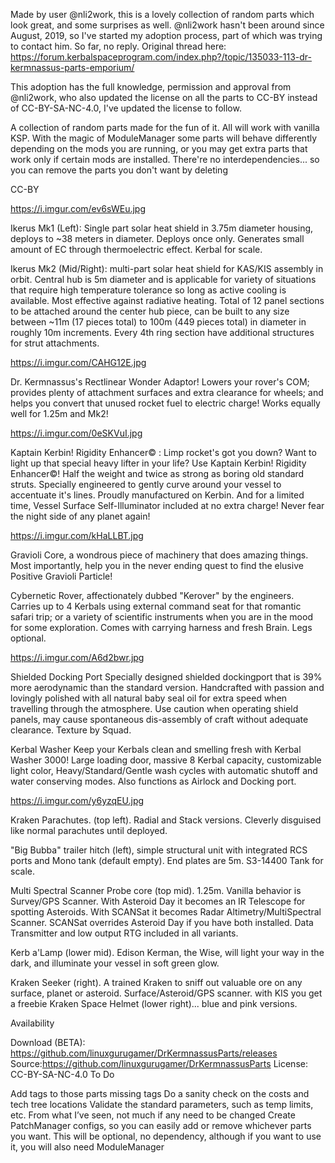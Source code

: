 Made by user @nli2work, this is a lovely collection of random parts which look great, and some surprises as well.  @nli2work hasn't been around since August, 2019, so I've started my adoption process, part of which was trying to contact him.  So far, no reply.  Original thread here:  https://forum.kerbalspaceprogram.com/index.php?/topic/135033-113-dr-kermnassus-parts-emporium/

This adoption has the full knowledge, permission and approval from @nli2work, who also updated the license on all the parts to CC-BY instead of CC-BY-SA-NC-4.0, I've updated the license to follow.

A collection of random parts made for the fun of it. All will work with vanilla KSP. With the magic of ModuleManager some parts will behave differently depending on the mods you are running, or you may get extra parts that work only if certain mods are installed. There're no interdependencies... so you can remove the parts you don't want by deleting 

CC-BY

https://i.imgur.com/ev6sWEu.jpg

Ikerus Mk1 (Left): Single part solar heat shield in 3.75m diameter housing, deploys to ~38 meters in diameter. Deploys once only. Generates small amount of EC through thermoelectric effect. Kerbal for scale.

Ikerus Mk2 (Mid/Right): multi-part solar heat shield for KAS/KIS assembly in orbit. Central hub is 5m diameter and is applicable for variety of situations that require high temperature tolerance so long as active cooling is available. Most effective against radiative heating. Total of 12 panel sections to be attached around the center hub piece, can be built to any size between ~11m (17 pieces total) to 100m (449 pieces total) in diameter in roughly 10m increments. Every 4th ring section have additional structures for strut attachments.

 

https://i.imgur.com/CAHG12E.jpg

Dr. Kermnassus's Rectlinear Wonder Adaptor! Lowers your rover's COM; provides plenty of attachment surfaces and extra clearance for wheels; and helps you convert that unused rocket fuel to electric charge! Works equally well for 1.25m and Mk2!

https://i.imgur.com/0eSKVuI.jpg


Kaptain Kerbin! Rigidity Enhancer© : Limp rocket's got you down? Want to light up that special heavy lifter in your life? Use Kaptain Kerbin! Rigidity Enhancer©! Half the weight and twice as strong as boring old standard struts. Specially engineered to gently curve around your vessel to accentuate it's lines. Proudly manufactured on Kerbin. And for a limited time, Vessel Surface Self-Illuminator included at no extra charge! Never fear the night side of any planet again!

 https://i.imgur.com/kHaLLBT.jpg


Gravioli Core, a wondrous piece of machinery that does amazing things. Most importantly, help you in the never ending quest to find the elusive Positive Gravioli Particle!

Cybernetic Rover, affectionately dubbed "Kerover" by the engineers. Carries up to 4 Kerbals using external command seat for that romantic safari trip; or a variety of scientific instruments when you are in the mood for some exploration. Comes with carrying harness and fresh Brain. Legs optional.

https://i.imgur.com/A6d2bwr.jpg


Shielded Docking Port Specially designed shielded dockingport that is 39% more aerodynamic than the standard version. Handcrafted with passion and lovingly polished with all natural baby seal oil for extra speed when travelling through the atmosphere. Use caution when operating shield panels, may cause spontaneous dis-assembly of craft without adequate clearance. Texture by Squad.

Kerbal Washer Keep your Kerbals clean and smelling fresh with Kerbal Washer 3000! Large loading door, massive 8 Kerbal capacity, customizable light color, Heavy/Standard/Gentle wash cycles with automatic shutoff and water conserving modes. Also functions as Airlock and Docking port.

https://i.imgur.com/y6yzqEU.jpg


Kraken Parachutes. (top left). Radial and Stack versions. Cleverly disguised like normal parachutes until deployed.

"Big Bubba" trailer hitch (left), simple structural unit with integrated RCS ports and Mono tank (default empty). End plates are 5m. S3-14400 Tank for scale. 

Multi Spectral Scanner Probe core (top mid). 1.25m. Vanilla behavior is Survey/GPS Scanner. With Asteroid Day it becomes an IR Telescope for spotting Asteroids. With SCANSat it becomes Radar Altimetry/MultiSpectral Scanner. SCANSat overrides Asteroid Day if you have both installed. Data Transmitter and low output RTG included in all variants.

Kerb a'Lamp (lower mid). Edison Kerman, the Wise, will light your way in the dark, and illuminate your vessel in soft green glow.

Kraken Seeker (right). A trained Kraken to sniff out valuable ore on any surface, planet or asteroid. Surface/Asteroid/GPS scanner. with KIS you get a freebie Kraken Space Helmet (lower right)... blue and pink versions.

Availability

Download (BETA): https://github.com/linuxgurugamer/DrKermnassusParts/releases
Source:https://github.com/linuxgurugamer/DrKermnassusParts
License: CC-BY-SA-NC-4.0
To Do

Add tags to those parts missing tags
Do a sanity check on the costs and tech tree locations
Validate the standard parameters, such as temp limits, etc.  From what I’ve seen, not much if any need to be changed
Create PatchManager configs, so you can easily add or remove whichever parts you want.  This will be optional, no dependency, although if you want to use it, you will also need ModuleManager
